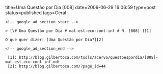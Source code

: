 title=Uma Questão por Dia [008] 
date=2009-06-29 16:06:59
type=post
status=published
tags=Geral
~~~~~~
<!-- google_ad_section_start -->

> [\# Uma Questão por Dia # mat-est-eco-cont-inf # N. [008] ][1]

O que quer dizer: [Uma Questão por Dia?][2]

<!-- google_ad_section_end -->

 [1]: http://blog.gilbertoca.com/tools/acervo/questoespordia/[008]-mat-est-eco-cont-inf.odt
 [2]: http://blog.gilbertoca.com/?page_id=44